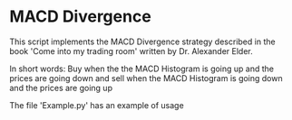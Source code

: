 # MACD Divergence

This script implements the MACD Divergence strategy described in the book 'Come into my trading room' written by Dr. Alexander Elder.

In short words:
Buy when the the MACD Histogram is going up and the prices are going down and sell when the MACD Histogram is going down and the prices are going up

The file 'Example.py' has an example of usage
